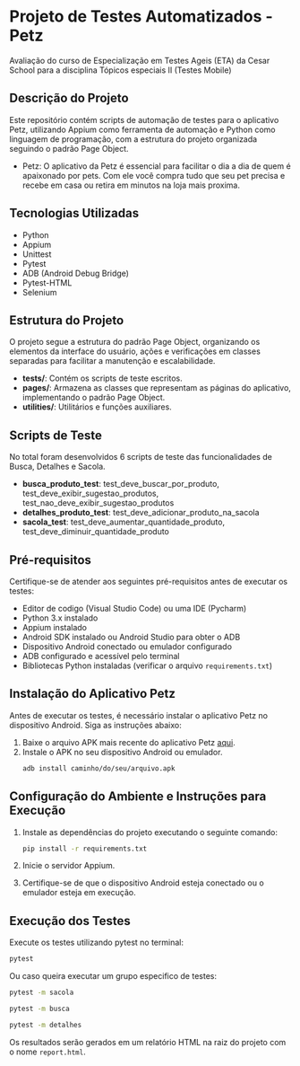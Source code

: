 # Projeto de Testes Automatizados - Petz
Avaliação do curso de Especialização em Testes Ageis (ETA) da Cesar School para a disciplina Tópicos especiais II (Testes Mobile)

## Descrição do Projeto

Este repositório contém scripts de automação de testes para o aplicativo Petz, utilizando Appium como ferramenta de automação e Python como linguagem de programação, com a estrutura do projeto organizada seguindo o padrão Page Object.
- Petz: O aplicativo da Petz é essencial para facilitar o dia a dia de quem é apaixonado por pets. Com ele você compra tudo que seu pet precisa e recebe em casa ou retira em minutos na loja mais proxima.

## Tecnologias Utilizadas

- Python
- Appium
- Unittest
- Pytest
- ADB (Android Debug Bridge)
- Pytest-HTML
- Selenium

## Estrutura do Projeto

O projeto segue a estrutura do padrão Page Object, organizando os elementos da interface do usuário, ações e verificações em classes separadas para facilitar a manutenção e escalabilidade.

- **tests/**: Contém os scripts de teste escritos.
- **pages/**: Armazena as classes que representam as páginas do aplicativo, implementando o padrão Page Object.
- **utilities/**: Utilitários e funções auxiliares.

## Scripts de Teste

No total foram desenvolvidos 6 scripts de teste das funcionalidades de Busca, Detalhes e Sacola.

- **busca_produto_test**: test_deve_buscar_por_produto, test_deve_exibir_sugestao_produtos, test_nao_deve_exibir_sugestao_produtos
- **detalhes_produto_test**: test_deve_adicionar_produto_na_sacola
- **sacola_test**: test_deve_aumentar_quantidade_produto, test_deve_diminuir_quantidade_produto

## Pré-requisitos

Certifique-se de atender aos seguintes pré-requisitos antes de executar os testes:

- Editor de codigo (Visual Studio Code) ou uma IDE (Pycharm)
- Python 3.x instalado
- Appium instalado
- Android SDK instalado ou Android Studio para obter o ADB
- Dispositivo Android conectado ou emulador configurado
- ADB configurado e acessível pelo terminal
- Bibliotecas Python instaladas (verificar o arquivo `requirements.txt`)

## Instalação do Aplicativo Petz

Antes de executar os testes, é necessário instalar o aplicativo Petz no dispositivo Android. Siga as instruções abaixo:

1. Baixe o arquivo APK mais recente do aplicativo Petz [aqui](https://apkpure.com/br/petz-pet-shop-online/br.com.petz).
2. Instale o APK no seu dispositivo Android ou emulador.
   ```bash
   adb install caminho/do/seu/arquivo.apk
   ```

## Configuração do Ambiente e Instruções para Execução

1. Instale as dependências do projeto executando o seguinte comando:

   ```bash
   pip install -r requirements.txt
   ```

2. Inicie o servidor Appium.

3. Certifique-se de que o dispositivo Android esteja conectado ou o emulador esteja em execução.


## Execução dos Testes

Execute os testes utilizando pytest no terminal:

```bash
pytest
```
Ou caso queira executar um grupo especifico de testes:
```bash
pytest -m sacola
```
```bash
pytest -m busca
```
```bash
pytest -m detalhes
```

Os resultados serão gerados em um relatório HTML na raiz do projeto com o nome `report.html`.
